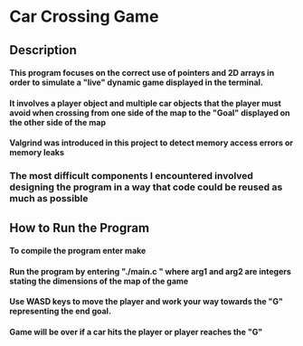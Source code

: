 # Car Crossing Game

## Description
#### This program focuses on the correct use of pointers and 2D arrays in order to simulate a "live" dynamic game displayed in the terminal.
#### It involves a player object and multiple car objects that the player must avoid when crossing from one side of the map to the "Goal" displayed on the other side of the map

#### Valgrind was introduced in this project to detect memory access errors or memory leaks

### The most difficult components I encountered involved designing the program in a way that code could be reused as much as possible

## How to Run the Program
#### To compile the program enter make
#### Run the program by entering "./main.c <arg1> <arg2>" where arg1 and arg2 are integers stating the dimensions of the map of the game
#### Use WASD keys to move the player and work your way towards the "G" representing the end goal.
#### Game will be over if a car hits the player or player reaches the "G"



